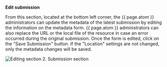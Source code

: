 **Edit submission**

From this section, located at the bottom left corner, the {{ page.atom }} administrators can update the metadata of the latest submission by editing the information on the metadata form. {{ page.atom }} administrators can also replace the URL or the local file of the resource in case an error occurred during the original submission. Once the form is edited, click on the "Save Submission" button. If the "Location" settings are not changed,  only the metadata changes will be saved.

![Editing section 2. Submission section]({{site.figures_link}}/{{include.portal}}/update_edit.png)